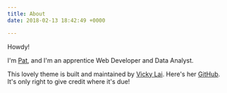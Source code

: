 ```yaml
---
title: About
date: 2018-02-13 18:42:49 +0000

---
```

Howdy!

I'm [Pat](https://patmcdonald.co/), and I'm an apprentice Web Developer and Data Analyst.

This lovely theme is  built and maintained by [Vicky Lai](https://vickylai.com). Here's her [GitHub](https://github.com/vickylai). It's only right to give credit where it's due!